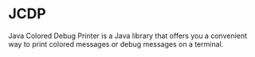 JCDP
====

Java Colored Debug Printer is a Java library that offers you a convenient way to print colored messages or debug messages on a terminal.